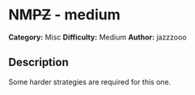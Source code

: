 # NM~~PZ~~ - medium
**Category:** Misc
**Difficulty:** Medium
**Author:** jazzzooo

## Description

Some harder strategies are required for this one.
